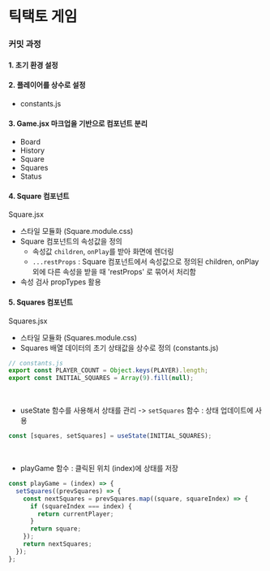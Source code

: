 # 틱택토 게임

### 커밋 과정

#### 1. 초기 환경 설정

#### 2. 플레이어를 상수로 설정

- constants.js

#### 3. Game.jsx 마크업을 기반으로 컴포넌트 분리

- Board
- History
- Square
- Squares
- Status

#### 4. Square 컴포넌트

Square.jsx

- 스타일 모듈화 (Square.module.css)
- Square 컴포넌트의 속성값을 정의
  - 속성값 `children`, `onPlay`를 받아 화면에 렌더링
  - `...restProps` : Square 컴포넌트에서 속성값으로 정의된 children, onPlay 외에 다른 속성을 받을 때 'restProps' 로 묶어서 처리함
- 속성 검사 propTypes 활용

#### 5. Squares 컴포넌트

Squares.jsx

- 스타일 모듈화 (Squares.module.css)
  </br>
- Squares 배열 데이터의 초기 상태값을 상수로 정의 (constants.js)

```js
// constants.js
export const PLAYER_COUNT = Object.keys(PLAYER).length;
export const INITIAL_SQUARES = Array(9).fill(null);
```

</br>

- useState 함수를 사용해서 상태를 관리 -> `setSquares` 함수 : 상태 업데이트에 사용

```js
const [squares, setSquares] = useState(INITIAL_SQUARES);
```

</br>

- playGame 함수 : 클릭된 위치 (index)에 상태를 저장

```js
const playGame = (index) => {
  setSquares((prevSquares) => {
    const nextSquares = prevSquares.map((square, squareIndex) => {
      if (squareIndex === index) {
        return currentPlayer;
      }
      return square;
    });
    return nextSquares;
  });
};
```
